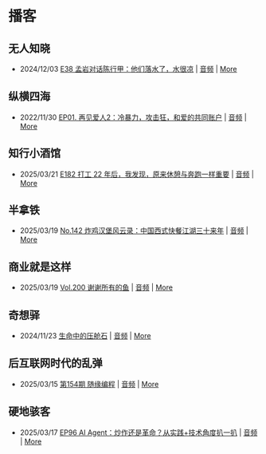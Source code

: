 # 播客

## 无人知晓
- 2024/12/03 [E38 孟岩对话陈行甲：他们落水了，水很凉](https://www.xiaoyuzhoufm.com/episode/674993fcc3b2a2f334681d1c) | [音频](https://dts-api.xiaoyuzhoufm.com/track/611719d3cb0b82e1df0ad29e/674993fcc3b2a2f334681d1c/media.xyzcdn.net/ltQLGAGNRRRTiQZqd_ZmhAAewLcp.m4a) | [More](channels/%E6%97%A0%E4%BA%BA%E7%9F%A5%E6%99%93.md)

## 纵横四海
- 2022/11/30 [EP01. 再见爱人2：冷暴力，攻击狂，和爱的共同账户](https://www.ximalaya.com/sound/592716797) | [音频](https://aod.cos.tx.xmcdn.com/storages/26c6-audiofreehighqps/E9/4E/GKwRIUEHXOodAq7-QQHYdhCw-aacv2-48K.m4a) | [More](channels/%E7%BA%B5%E6%A8%AA%E5%9B%9B%E6%B5%B7.md)

## 知行小酒馆
- 2025/03/21 [E182 打工 22 年后，我发现，原来休憩与奔跑一样重要](https://www.xiaoyuzhoufm.com/episode/67dbd420dd11f9c8c1ee6a67) | [音频](https://dts-api.xiaoyuzhoufm.com/track/6013f9f58e2f7ee375cf4216/67dbd420dd11f9c8c1ee6a67/media.xyzcdn.net/6013f9f58e2f7ee375cf4216/lpRbBzqpkZusxplXFuRmf649tPCn.m4a) | [More](channels/%E7%9F%A5%E8%A1%8C%E5%B0%8F%E9%85%92%E9%A6%86.md)

## 半拿铁
- 2025/03/19 [No.142 炸鸡汉堡风云录：中国西式快餐江湖三十来年](https://www.ximalaya.com/sound/822618999) | [音频](https://tk.wavpub.com/WPDL_cpekXPNYGBVEXZmcKYFbRzDnjKscgbJGFekRRWbnXbVshEaHWrjEwDjktF-c1.m4a) | [More](channels/%E5%8D%8A%E6%8B%BF%E9%93%81.md)

## 商业就是这样
- 2025/03/19 [Vol.200 谢谢所有的鱼](https://www.ximalaya.com/sound/822854323) | [音频](https://aod.cos.tx.xmcdn.com/storages/bc89-audiofreehighqps/4D/F6/GKwRIasLsJurAc2RGAOByzCd.m4a) | [More](channels/%E5%95%86%E4%B8%9A%E5%B0%B1%E6%98%AF%E8%BF%99%E6%A0%B7.md)

## 奇想驿
- 2024/11/23 [生命中的压舱石](https://www.xiaoyuzhoufm.com/episode/67403d1d11045e78e5105c6f) | [音频](https://dts-api.xiaoyuzhoufm.com/track/6034daea97755b8fc9c66480/67403d1d11045e78e5105c6f/media.xyzcdn.net/lmERsWF4hFJGK9PjHGzOwQnbz-Ge.m4a) | [More](channels/%E5%A5%87%E6%83%B3%E9%A9%BF.md)

## 后互联网时代的乱弹
- 2025/03/15 [第154期 随缘编程](https://hosting.wavpub.cn/pie/ep154/) | [音频](https://tk.wavpub.com/WPDL_LYdVWPbrrNQCkyfHmjdBGHbeYXtWsThFnSmTRmvAFDgLFKhkSUpndrKCPt-85.mp3) | [More](channels/%E5%90%8E%E4%BA%92%E8%81%94%E7%BD%91%E6%97%B6%E4%BB%A3%E7%9A%84%E4%B9%B1%E5%BC%B9.md)

## 硬地骇客
- 2025/03/17 [EP96 AI Agent：炒作还是革命？从实践+技术角度扒一扒](https://www.xiaoyuzhoufm.com/episode/67d8460a78103db3bd0a1c4e) | [音频](https://dts-api.xiaoyuzhoufm.com/track/640ee2438be5d40013fe4a87/67d8460a78103db3bd0a1c4e/media.xyzcdn.net/640ee2438be5d40013fe4a87/lr2HN9ix9zhGCZG9TMNGX7NFcYfX.m4a) | [More](channels/%E7%A1%AC%E5%9C%B0%E9%AA%87%E5%AE%A2.md)

